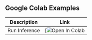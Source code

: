## Google Colab Examples

| Description               | Link  |
|---------------------------|-------|
| Run Inference          | [![Open In Colab](https://colab.research.google.com/drive/1mNq6obcZIFN3swMhdqjgrtsQv7wvdjqQ?usp=sharing) |
